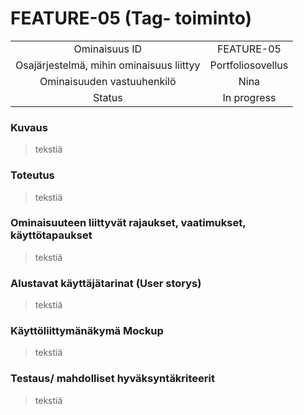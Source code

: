 # FEATURE-05 (Tag- toiminto)  


| | |
|:-:|:-:|
| Ominaisuus ID | FEATURE-05 |
| Osajärjestelmä, mihin ominaisuus liittyy | Portfoliosovellus |
| Ominaisuuden vastuuhenkilö | Nina |
| Status | In progress |  


### Kuvaus   
> tekstiä
### Toteutus  
> tekstiä
### Ominaisuuteen liittyvät rajaukset, vaatimukset, käyttötapaukset  
> tekstiä
### Alustavat käyttäjätarinat (User storys)  
> tekstiä
### Käyttöliittymänäkymä Mockup  
> tekstiä
### Testaus/ mahdolliset hyväksyntäkriteerit
> tekstiä
